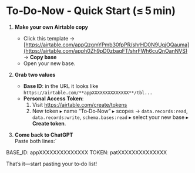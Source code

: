 # To‑Do‑Now ‑ Quick Start (≤ 5 min)

1. **Make your own Airtable copy**  
   - Click this template → [https://airtable.com/appQzgmYPmb30fpPR/shrHD0N9UqjOQauma](https://airtable.com/apph0Zh9pD0zbaqFT/shrFWh6cuQnOanNVS) → **Copy base**  
   - Open your new base.

2. **Grab two values**  
   - **Base ID**: in the URL it looks like `https://airtable.com/**appXXXXXXXXXXXXXX**/tbl...`  
   - **Personal Access Token**:  
     1. Visit https://airtable.com/create/tokens  
     2. New token ▸ name “To‑Do‑Now” ▸ scopes → `data.records:read`, `data.records:write`, `schema.bases:read` ▸ select your new base ▸ **Create token**.

3. **Come back to ChatGPT**  
   Paste both lines:\`

BASE_ID: appXXXXXXXXXXXXXX
TOKEN: patXXXXXXXXXXXXXX

That’s it—start pasting your to‑do list!
